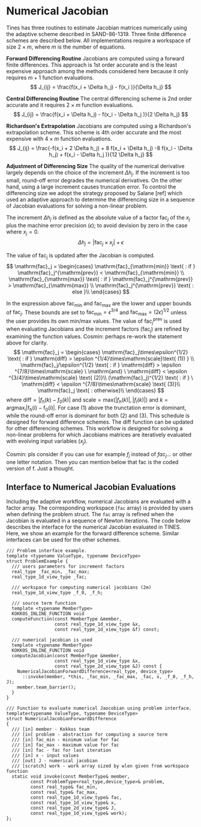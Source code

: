 # Numerical Jacobian

Tines has three routines to estimate Jacobian matrices numerically using the adaptive scheme described in SAND-86-1319. Three finite difference schemes are described below. All implementations require a workspace of size $2\times m$, where $m$ is the number of equations.

**Forward Differencing Routine**
Jacobians are computed using a forward finite differences. This approach is 1st order accurate and is the least expensive approach among the methods considered here because it only requires $m+1$ function evaluations.
$$
J_{ij} = \frac{f(x_i + \Delta h_j) - f(x_i )}{\Delta h_j}
$$

**Central Differencing Routine**
The central differencing scheme is 2nd order accurate and it requires $2\times m$ function evaluations.
$$
J_{ij} = \frac{f(x_i + \Delta h_j) - f(x_i - \Delta h_j )}{2  \Delta h_j}
$$

**Richardson's Extrapolation**
Jacobians are computed using a Richardson's extrapolation scheme. This scheme is 4th order accurate and the most expensive with $4\times m$ function evaluations.
$$
J_{ij} = \frac{-f(x_i + 2 \Delta h_j) + 8 f(x_i +  \Delta h_j) -8 f(x_i -  \Delta h_j)  + f(x_i - \Delta h_j )}{12  \Delta h_j}
$$

**Adjustment of Differencing Size**
The quality of the numerical derivative largely depends on the choice of the increment $\Delta h_j$. If the increment is too small, round-off error degrades the numerical derivatives. On the other hand, using a large increment causes truncation error. To control the differencing size we adopt the strategy proposed by Salane [ref] which used an adaptive approach to determine the differencing size in a sequence of Jacobian evaluations for solving a non-linear problem.

The increment $\Delta h_j$ is defined as the absolute value of a factor $\mathrm{fac}_j$ of the $x_j$ plus the machine error precision ($\epsilon$); to avoid devision by zero in the case where $x_j=0$.
$$
\Delta h_j = |\mathrm{fac}_j\times x_j | + \epsilon
$$

The value of $\mathrm{fac_j}$ is updated after the Jacobian is computed.
$$
\mathrm{fac}_j =
\begin{cases}
\mathrm{fac}_{\mathrm{min}} \text{ : if } \mathrm{fac}_j^{\mathrm{prev}} < \mathrm{fac}_{\mathrm{min}} \\
\mathrm{fac}_{\mathrm{max}} \text{ : if } \mathrm{fac}_j^{\mathrm{prev}} > \mathrm{fac}_{\mathrm{max}} \\
\mathrm{fac}_j^{\mathrm{prev}} \text{ : else }\\
\end{cases}
$$

In the expression above $\mathrm{fac}_{\mathrm{min}}$ and $\mathrm{fac}_{\mathrm{max}}$ are the lower and upper bounds of $\mathrm{fac}_j$. These bounds are set to $\mathrm{fac}_{\mathrm{min}}=\epsilon ^ {3/4}$ and $\mathrm{fac}_{\mathrm{max}}=(2 \epsilon)^{1/2}$ unless the user provides its own min/max values. The value of $\mathrm{fac}_j^{\mathrm{prev}}$ is used when evaluating Jacobians and the increment factors ($\mathrm{fac}_j$) are refined by examining the function values.
Cosmin: perhaps re-work the statement above for clarity.
$$
\mathrm{fac}_j =
\begin{cases}
\mathrm{fac}_j\times\epsilon^{1/2} \text{ : if } \mathrm{diff} > \epsilon ^{1/4}\times\mathrm{scale}\text{ (1)) }  \\
\mathrm{fac}_j/\epsilon^{1/2} \text{ : if } \mathrm{diff} > \epsilon ^{7/8}\times\mathrm{scale} \ \mathrm{and} \ \mathrm{diff} < \epsilon ^{3/4}\times\mathrm{scale}  \text{ (2)}\\
(\mathrm{fac}_j)^{1/2} \text{ : if } \ \mathrm{diff} < \epsilon ^{7/8}\times\mathrm{scale} \text{ (3)}\\
\mathrm{fac}_j  \text{ : otherwise}\\
\end{cases}
$$
where $\mathrm{diff} = |f_{h}(k) - f_{0}(k)|$ and $\mathrm{scale} = \mathrm{max}(|f_{h}(k)|, |f_{l}(k)|)$ and $k = \mathrm{argmax_i |f_h(i) - f_0(i)|}$. For case (1) above the trunctation error is dominant, while the round-off error is dominant for both (2) and (3). This schedule is designed for forward difference schemes. The diff function can be updated for other differencing schemes. This workflow is designed for solving a non-linear problems for which Jacobians matrices are iteratively evaluated with evolving input variables ($x_j$).

Cosmin: pls consider if you can use for example $f_j$ instead of $fac_j$... or other one letter notation. Then you can mention below that fac is the coded version of f. Just a thought.

## Interface to Numerical Jacobian Evaluations
Including the adaptive workflow, numerical Jacobians are evaluated with a factor array. The corresponding workspace (``fac`` array)  is provided by users when defining the problem struct. The ``fac`` array is refined when the Jacobian is evaluated in a sequence of Newton iterations. The code below describes the interface for the numerical Jacobian evaluated in TINES. Here, we show an example for the forward difference scheme. Similar interfaces can be used for the other schemes.

```
/// Problem interface example.
template <typename ValueType, typename DeviceType>
struct ProblemExample {
  /// users parameters for increment factors  
  real_type _fac_min, _fac_max;
  real_type_1d_view_type _fac;

  /// workspace for computing numerical jacobians (2m)
  real_type_1d_view_type _f_0, _f_h;

  /// source term function
  template <typename MemberType>
  KOKKOS_INLINE_FUNCTION void
  computeFunction(const MemberType &member,
                  const real_type_1d_view_type &x,
                  const real_type_1d_view_type &f) const;

  /// numerical jacobian is used
  template <typename MemberType>
  KOKKOS_INLINE_FUNCTION void
  computeJacobian(const MemberType &member,
                  const real_type_1d_view_type &x,
                  const real_type_2d_view_type &J) const {
    NumericalJacobianForwardDifference<real_type, device_type>
      ::invoke(member, *this, _fac_min, _fac_max, _fac, x, _f_0, _f_h, J);
    member.team_barrier();
  }
}

/// Function to evaluate numerical Jaocobian using problem interface.
template<typename ValueType, typename DeviceType>  
struct NumericalJacobianForwardDifference
{
  /// [in] member - Kokkos team
  /// [in[ problem - abstraction for computing a source term
  /// [in] fac_min - minimum value for fac
  /// [in] fac_max - maximum value for fac
  /// [in] fac - fac for last iteration
  /// [in] x - input values
  /// [out] J - numerical jacobian
  /// [scratch] work - work array sized by wlen given from workspace function
  static void invoke(const MemberType& member,
         const ProblemType<real_type,device_type>& problem,
         const real_type& fac_min,
         const real_type& fac_max,
         const real_type_1d_view_type& fac,
         const real_type_1d_view_type& x,
         const real_type_2d_view_type& J,
         const real_type_1d_view_type& work);
};
```  

